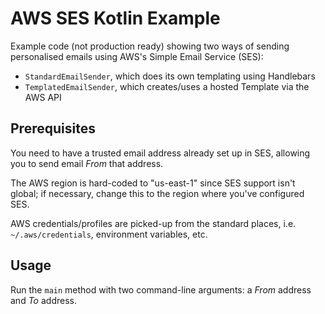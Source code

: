 # AWS SES Kotlin Example

Example code (not production ready) showing two ways of sending
personalised emails using AWS's Simple Email Service (SES):

* `StandardEmailSender`, which does its own templating using Handlebars
* `TemplatedEmailSender`, which creates/uses a hosted Template via the AWS API

## Prerequisites

You need to have a trusted email address already set up in SES,
allowing you to send email *From* that address.

The AWS region is hard-coded to "us-east-1" since SES support isn't global;
if necessary, change this to the region where you've configured SES.

AWS credentials/profiles are picked-up from the standard places,
i.e. `~/.aws/credentials`, environment variables, etc.

## Usage

Run the `main` method with two command-line arguments:
a *From* address and *To* address.
